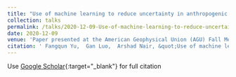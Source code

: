 ```yaml
---
title: "Use of machine learning to reduce uncertainty in anthropogenic radiative forcing associated with aerosol-cloud interactions"
collection: talks
permalink: /talks/2020-12-09-Use-of-machine-learning-to-reduce-uncertainty-in-anthropogenic-radiative-forcing-associated-with-aerosol-cloud-interactions
date: 2020-12-09
venue: 'Paper presented at the American Geophysical Union (AGU) Fall Meeting 2020, Virtual'
citation: ' Fangqun Yu,  Gan Luo,  Arshad Nair, &quot;Use of machine learning to reduce uncertainty in anthropogenic radiative forcing associated with aerosol-cloud interactions.&quot; Paper presented at the American Geophysical Union (AGU) Fall Meeting 2020, Virtual, 2020.'
---
```

Use [Google Scholar](https://scholar.google.com/scholar?q=Use+of+machine+learning+to+reduce+uncertainty+in+anthropogenic+radiative+forcing+associated+with+aerosol+cloud+interactions){:target="_blank"} for full citation